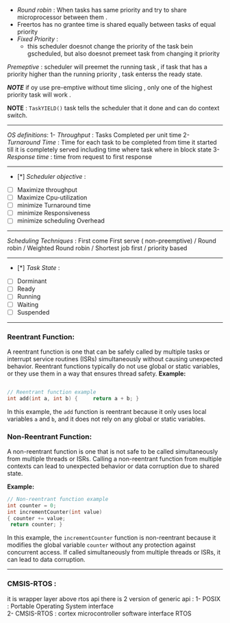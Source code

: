 
- *Round robin* : When tasks has same priority and try to share microprocessor between them . 
- Freertos has no grantee time is shared equally between tasks of equal priority
- *Fixed Priority* : 
	- this scheduler doesnot change the priority of the task bein gscheduled, but also doesnot premeet task from changing it priority 

*Premeptive* :  scheduler will preemet the running task , if task that has a priority higher than the running priority , task enterss the ready state.

***NOTE*** if oy use pre-emptive without time slicing , only  one of the highest priority task will work . 

**NOTE** : `TaskYIELD()`  task tells the scheduler that it done and can do context 
switch.

___
*OS definitions*:
1- *Throughput* : Tasks Completed per unit time
2- *Turnaround Time* : Time for each task to be completed from time it started till it is completely served  including time where task where in block state
3- *Response time* : time from request to first response 
___
- [*] *Scheduler objective* :
- [ ] Maximize throughput  
- [ ] Maximize Cpu-utilization
- [ ] minimize Turnaround time
- [ ] minimize Responsiveness
- [ ] minimize scheduling Overhead
___
 *Scheduling Techniques*  :
First come First serve ( non-preemptive) / Round robin / Weighted Round robin / Shortest job first / priority based 
___
- [*] *Task State* :
- [ ] Dorminant
- [ ] Ready
- [ ] Running
- [ ] Waiting
- [ ] Suspended
___
### Reentrant Function:
A reentrant function is one that can be safely called by multiple tasks or interrupt service routines (ISRs) simultaneously without causing unexpected behavior. Reentrant functions typically do not use global or static variables, or they use them in a way that ensures thread safety.
**Example:**
```c

// Reentrant function example 
int add(int a, int b) {     return a + b; }
```

In this example, the `add` function is reentrant because it only uses local variables `a` and `b`, and it does not rely on any global or static variables.


### Non-Reentrant Function:
A non-reentrant function is one that is not safe to be called simultaneously from multiple threads or ISRs. Calling a non-reentrant function from multiple contexts can lead to unexpected behavior or data corruption due to shared state.

**Example:**

```c
// Non-reentrant function example
int counter = 0;  
int incrementCounter(int value) 
{ counter += value; 
 return counter; }
```

In this example, the `incrementCounter` function is non-reentrant because it modifies the global variable `counter` without any protection against concurrent access. If called simultaneously from multiple threads or ISRs, it can lead to data corruption.
___
### CMSIS-RTOS : 
it is wrapper layer above rtos api there is 2 version of generic api :
1- POSIX : Portable Operating System interface                 
2- CMSIS-RTOS : cortex microcontroller software interface RTOS